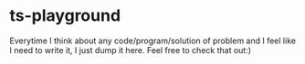 # ts-playground

Everytime I think about any code/program/solution of problem and I feel like I need to write it, I just dump it here.
Feel free to check that out:)